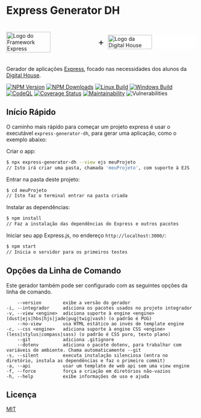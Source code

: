 # Express Generator DH

<div style="display: flex; justify-content: center; align-items: center;">
    <img src="https://i.cloudup.com/zfY6lL7eFa-3000x3000.png" width="50%" height="auto" alt="Logo do Framework Express"/>
    <p style="display: inline-block; padding: 10px; font-size: 1.5rem;">+</p>
    <img src="https://www.digitalhouse.com/ar/logo-DH.png" width="50%" alt="Logo da Digital House" style="background-color: #fff"/>
</div>

Gerador de aplicações [Express](https://www.npmjs.com/package/express), focado nas necessidades dos alunos da [Digital House](https://www.digitalhouse.com/br).

[![NPM Version][npm-image]][npm-url]
[![NPM Downloads][downloads-image]][downloads-url]
[![Linux Build][gh-workflow-image]][gh-workflow-url]
[![Windows Build][gh-windows-workflow-image]][gh-windows-workflow-url]
[![CodeQL][codeql-image]][codeql-url]
[![Coverage Status][coverage-image]][coverage-url]
[![Maintainability][maintainability-image]][maintainability-url]
![Vulnerabilities][vulnerabilities-image]

## Início Rápido

O caminho mais rápido para começar um projeto express é usar o executável `express-generator-dh`, para gerar uma aplicação, como o exemplo abaixo:

Criar o app:

```bash
$ npx express-generator-dh --view ejs meuProjeto
// Isto irá criar uma pasta, chamada 'meuProjeto', com suporte à EJS
```

Entrar na pasta deste projeto:

```bash
$ cd meuProjeto
// Isto faz o terminal entrar na pasta criada
```

Instalar as dependências:

```bash
$ npm install
// Faz a instalação das dependências do Express e outros pacotes
```

Iniciar seu app Express.js, no endereço `http://localhost:3000/`:

```bash
$ npm start
// Inicia o servidor para os primeiros testes
```

## Opções da Linha de Comando

Este gerador também pode ser configurado com as seguintes opções da linha de comando.

        --version        exibe a versão do gerador
    -i, --integrador     adiciona os pacotes usados no projeto integrador
    -v, --view <engine>  adiciona suporte à engine <engine> (dust|ejs|hbs|hjs|jade|pug|twig|vash) (o padrão é PUG)
        --no-view        usa HTML estático ao invés de template engine
    -c, --css <engine>   adiciona suporte à engine CSS <engine> (less|stylus|compass|sass) (o padrão é CSS puro, texto plano)
        --git            adiciona .gitignore
        --dotenv         adiciona o pacote dotenv, para trabalhar com variáveis de ambiente. Chama automaticamente --git
    -s, --silent         executa instalação silenciosa (entra no diretório, instala as dependências e faz o primeiro commit)
    -a, --api            usar um template de web api sem uma view engine
    -f, --force          força a criação em diretórios não-vazios
    -h, --help           exibe informações de uso e ajuda

## Licença

[MIT](LICENSE)

[npm-image]: https://img.shields.io/npm/v/express-generator-dh.svg
[npm-url]: https://npmjs.org/package/express-generator-dh
[gh-workflow-image]: https://github.com/carvalholeo/generator-dh/actions/workflows/npm-publish.yml/badge.svg?branch=main
[gh-workflow-url]: https://github.com/carvalholeo/generator-dh/actions/workflows/npm-publish.yml
[gh-windows-workflow-image]: https://github.com/carvalholeo/generator-dh/actions/workflows/windows-test.yml/badge.svg
[gh-windows-workflow-url]: https://github.com/carvalholeo/generator-dh/actions/workflows/windows-test.yml
[downloads-image]: https://img.shields.io/npm/dm/express-generator-dh
[downloads-url]: https://www.npmjs.com/package/express-generator-dh
[codeql-image]: https://github.com/carvalholeo/generator-dh/actions/workflows/codeql-analysis.yml/badge.svg?branch=main
[codeql-url]: https://github.com/carvalholeo/generator-dh/actions/workflows/codeql-analysis.yml
[coverage-image]: https://coveralls.io/repos/github/carvalholeo/generator-dh/badge.svg?branch=main
[coverage-url]: https://coveralls.io/github/carvalholeo/generator-dh?branch=main
[maintainability-image]: https://api.codeclimate.com/v1/badges/546438504d4f8ab29922/maintainability
[maintainability-url]: https://codeclimate.com/github/carvalholeo/generator-dh/maintainability
[vulnerabilities-image]: https://img.shields.io/snyk/vulnerabilities/npm/express-generator-dh
